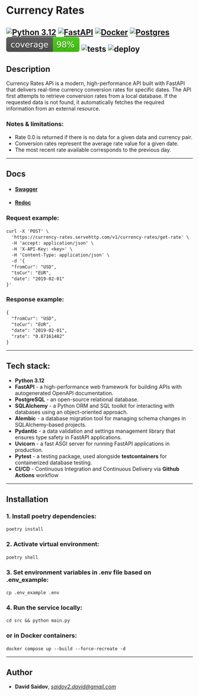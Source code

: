 # Currency Rates
[![Python 3.12](https://badgen.net/badge/python/3.12/green)](https://www.python.org/downloads/release/python-3120/)
[![FastAPI](https://img.shields.io/badge/FastAPI-009485.svg?logo=fastapi&logoColor=white)](https://pypi.org/project/fastapi/)
[![Docker](https://img.shields.io/badge/Docker-2496ED?logo=docker&logoColor=fff)](https://www.docker.com/)
[![Postgres](https://img.shields.io/badge/Postgres-%23316192.svg?logo=postgresql&logoColor=white)](https://www.postgresql.org/)
![coverage](./coverage.svg)
![tests](https://github.com/d2avids/currency_rates/actions/workflows/tests.yml/badge.svg)
![deploy](https://github.com/d2avids/currency_rates/actions/workflows/deploy.yml/badge.svg)
---
## Description

Currency Rates API is a modern, high-performance API built with FastAPI that delivers real-time currency conversion rates for specific dates. The API first attempts to retrieve conversion rates from a local database. If the requested data is not found, it automatically fetches the required information from an external resource.

### Notes & limitations:
- Rate 0.0 is returned if there is no data for a given data and currency pair.
- Conversion rates represent the average rate value for a given date.
- The most recent rate available corresponds to the previous day.

---
## Docs
- #### [Swagger](https://currency-rates.servehttp.com/docs/)
- #### [Redoc](https://currency-rates.servehttp.com/redoc/)

### Request example:
```shell
curl -X 'POST' \
  'https://currency-rates.servehttp.com/v1/currency-rates/get-rate' \
  -H 'accept: application/json' \
  -H 'X-API-Key: <key>' \
  -H 'Content-Type: application/json' \
  -d '{
  "fromCur": "USD",
  "toCur": "EUR",
  "date": "2019-02-01"
}'
```
### Response example:
```shell
{
  "fromCur": "USD",
  "toCur": "EUR",
  "date": "2019-02-01",
  "rate": "0.87161482"
}
```

---
## Tech stack:
- **Python 3.12**
- **FastAPI** - a high-performance web framework for building APIs with autogenerated OpenAPI documentation.
- **PostgreSQL** - an open-source relational database.
- **SQLAlchemy** - a Python ORM and SQL toolkit for interacting with databases using an object-oriented approach.
- **Alembic** - a database migration tool for managing schema changes in SQLAlchemy-based projects.
- **Pydantic** - a data validation and settings management library that ensures type safety in FastAPI applications.
- **Uvicorn** - a fast ASGI server for running FastAPI applications in production.
- **Pytest** - a testing package, used alongside **testcontainers** for containerized database testing.
- **CI/CD** - Continuous Integration and Continuous Delivery via **Github Actions** workflow 
---
## Installation
### 1. Install poetry dependencies:
```shell
poetry install
```

### 2. Activate virtual environment:
```shell
poetry shell
```

### 3. Set environment variables in .env file based on .env_example:

```shell
cp .env_example .env
```

###  4. Run the service locally:

```shell
cd src && python main.py
```

### or in Docker containers:
```shell
docker compose up --build --force-recreate -d
```
---
## Author
- **David Saidov**, *saidov2.david@gmail.com*

